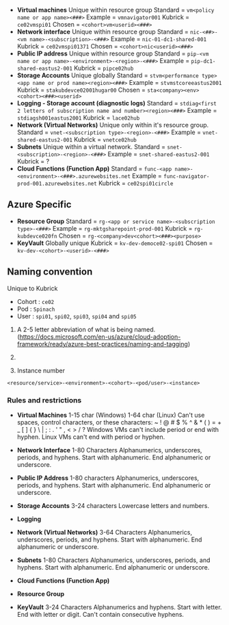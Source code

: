 - **Virtual machines**
Unique within resource group
Standard = ```vm<policy name or app name><###>```
Example = ```vmnavigator001```
Kubrick = ```ce02vmspi01```
Chosen = ```<cohort>vm<userid><###>```
- **Network interface**
Unique within resource group
Standard = ```nic-<##>-<vm name>-<subscription>-<###>```
Example = ```nic-01-dc1-shared-001```
Kubrick = ```ce02vmspi01371```
Chosen = ```<cohort>nic<userid><###>```
- **Public IP address**
Unique within resource group
Standard = ```pip-<vm name or app name>-<environment>-<region>-<###>```
Example = ```pip-dc1-shared-eastus2-001```
Kubrick = ```pipce02hub```
- **Storage Accounts**
Unique globally
Standard = ```stvm<performance type><app name or prod name><region><###>```
Example = ```stvmstcoreeastus2001```
Kubrick = ```stakubdevce02001hugar00```
Chosen = ```sta<company><env><cohort><###><userid>```
- **Logging - Storage account (diagnostic logs)**
Standard = ```stdiag<first 2 letters of subscription name and number><region><###>```
Example = ```stdiagsh001eastus2001```
Kubrick = ```lace02hub```
- **Network (Virtual Networks)**
Unique only within it's resource group.
Standard = ```vnet-<subscription type>-<region>-<###>```
Example = ```vnet-shared-eastus2-001```
Kubrick = ```vnetce02hub```
- **Subnets**
Unique within a virtual network.
Standard = ```snet-<subscription>-<region>-<###>```
Example = ```snet-shared-eastus2-001```
Kubrick = ?
- **Cloud Functions (Function App)**
Standard = ```func-<app name>-<environment>-<###>.azurewebsites.net```
Example = ```func-navigator-prod-001.azurewebsites.net```
Kubrick = ```ce02spi01circle```


## Azure Specific
- **Resource Group**
Standard = ```rg-<app or service name>-<subscription type>-<###>```
Example = ```rg-mktgsharepoint-prod-001```
Kubrick = ```rg-kubdevce020fn```
Chosen = ```rg-<company>dev<cohort><###><purpose>```
- **KeyVault**
Globally unique
Kubrick = ```kv-dev-democe02-spi01```
Chosen = ```kv-dev-<cohort>-<userid>-<###>```

## Naming convention

Unique to Kubrick
- Cohort : ```ce02```
- Pod : ```Spinach```
- User : ```spi01```, ```spi02```, ```spi03```, ```spi04``` and ```spi05```


1. A 2-5 letter abbreviation of what is being named. (https://docs.microsoft.com/en-us/azure/cloud-adoption-framework/ready/azure-best-practices/naming-and-tagging)

2.

3. Instance number

```<resource/service>-<environment>-<cohort>-<pod/user>-<instance>```

### Rules and restrictions
- **Virtual Machines**
1-15 char (Windows)
1-64 char (Linux)
Can't use spaces, control characters, or these characters:
~ ! @ # $ % ^ & * ( ) = + _ [ ] { } \ | ; : . ' " , < > / ?
Windows VMs can't include period or end with hyphen.
Linux VMs can't end with period or hyphen.

- **Network Interface**
1-80 Characters
Alphanumerics, underscores, periods, and hyphens.
Start with alphanumeric. End alphanumeric or underscore.

- **Public IP Address**
1-80 characters
Alphanumerics, underscores, periods, and hyphens.
Start with alphanumeric. End alphanumeric or underscore.

- **Storage Accounts**
3-24 characters
Lowercase letters and numbers.

- **Logging**

- **Network (Virtual Networks)**
3-64 Characters
Alphanumerics, underscores, periods, and hyphens.
Start with alphanumeric. End alphanumeric or underscore.

- **Subnets**
1-80 Characters
Alphanumerics, underscores, periods, and hyphens.
Start with alphanumeric. End alphanumeric or underscore.

- **Cloud Functions (Function App)**

- **Resource Group**

- **KeyVault**
3-24 Characters
Alphanumerics and hyphens.
Start with letter. End with letter or digit. Can't contain consecutive hyphens.